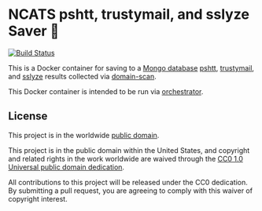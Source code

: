# NCATS pshtt, trustymail, and sslyze Saver :floppy_disk: #

[![Build Status](https://travis-ci.org/dhs-ncats/saver.svg?branch=master)](https://travis-ci.org/dhs-ncats/saver)

This is a Docker container for saving to a [Mongo
database](https://www.mongodb.com/)
[pshtt](https://github.com/dhs-ncats/pshtt),
[trustymail](https://github.com/dhs-ncats/trustymail), and
[sslyze](https://github.com/nabla-c0d3/sslyze) results collected via
[domain-scan](https://github.com/18F/domain-scan).

This Docker container is intended to be run via
[orchestrator](https://github.com/dhs-ncats/orchestrator).

## License ##

This project is in the worldwide [public domain](LICENSE.md).

This project is in the public domain within the United States, and
copyright and related rights in the work worldwide are waived through
the [CC0 1.0 Universal public domain
dedication](https://creativecommons.org/publicdomain/zero/1.0/).

All contributions to this project will be released under the CC0
dedication. By submitting a pull request, you are agreeing to comply
with this waiver of copyright interest.
